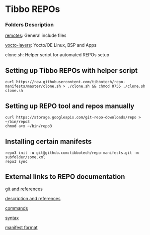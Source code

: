 # Tibbo REPOs

### Folders Description

[remotes](remotes/): General include files

[yocto-layers](yocto-layers/): Yocto/OE Linux, BSP and Apps

clone.sh: Helper script for automated REPOs setup

## Setting up Tibbo REPOs with helper script
```
curl https://raw.githubusercontent.com/tibbotech/repo-manifests/master/clone.sh > ./clone.sh && chmod 0755 ./clone.sh
clone.sh
```

## Setting up REPO tool and repos manually
```
curl https://storage.googleapis.com/git-repo-downloads/repo > ~/bin/repo3
chmod a+x ~/bin/repo3

```

## Installing certain manifests
```
repo3 init -u git@github.com:tibbotech/repo-manifests.git -m subfolder/some.xml
repo3 sync
```

## External links to REPO documentation

[git and references](https://gerrit.googlesource.com/git-repo)

[description and references](https://source.android.com/setup/develop)

[commands](https://source.android.com/docs/setup/create/repo)

[syntax](https://gerrit.googlesource.com/git-repo/+/master/docs/)

[manifest format](https://gerrit.googlesource.com/git-repo/+/master/docs/manifest-format.md)
